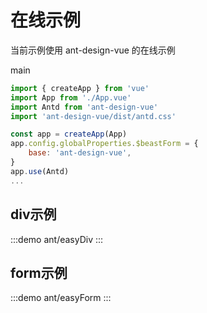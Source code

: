 # 在线示例

当前示例使用 ant-design-vue 的在线示例

main

```js
import { createApp } from 'vue'
import App from './App.vue'
import Antd from 'ant-design-vue'
import 'ant-design-vue/dist/antd.css'

const app = createApp(App)
app.config.globalProperties.$beastForm = {
    base: 'ant-design-vue',
}
app.use(Antd)
...
```



## div示例

:::demo 
ant/easyDiv
:::


## form示例

:::demo 
ant/easyForm
:::